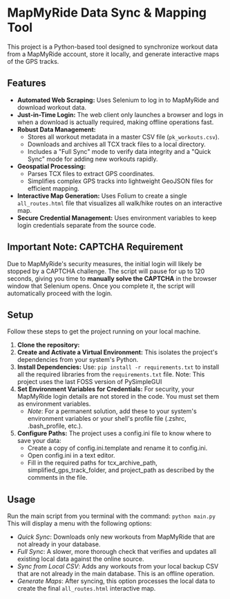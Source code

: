 # MapMyRide Data Sync & Mapping Tool

This project is a Python-based tool designed to synchronize workout data from a MapMyRide account, store it locally, and generate interactive maps of the GPS tracks.

## Features

- **Automated Web Scraping:** Uses Selenium to log in to MapMyRide and download workout data.
- **Just-in-Time Login:** The web client only launches a browser and logs in when a download is actually required, making offline operations fast.
- **Robust Data Management:**
    - Stores all workout metadata in a master CSV file (`pk_workouts.csv`).
    - Downloads and archives all TCX track files to a local directory.
    - Includes a "Full Sync" mode to verify data integrity and a "Quick Sync" mode for adding new workouts rapidly.
- **Geospatial Processing:**
    - Parses TCX files to extract GPS coordinates.
    - Simplifies complex GPS tracks into lightweight GeoJSON files for efficient mapping.
- **Interactive Map Generation:** Uses Folium to create a single `all_routes.html` file that visualizes all walk/hike routes on an interactive map.
- **Secure Credential Management:** Uses environment variables to keep login credentials separate from the source code.

## Important Note: CAPTCHA Requirement

Due to MapMyRide's security measures, the initial login will likely be stopped by a CAPTCHA challenge. The script will pause for up to 120 seconds, giving you time to **manually solve the CAPTCHA** in the browser window that Selenium opens. Once you complete it, the script will automatically proceed with the login.

## Setup

Follow these steps to get the project running on your local machine.

1. **Clone the repository:**
2. **Create and Activate a Virtual Environment:**
   This isolates the project's dependencies from your system's Python.
3. **Install Dependencies:**
   Use: `pip install -r requirements.txt`
   to install all the required libraries from the `requirements.txt` file.
   Note: This project uses the last FOSS version of PySimpleGUI
4. **Set Environment Variables for Credentials:** For security, your MapMyRide login details are not stored in the code. You must set them as environment variables.  
   - *Note*: For a permanent solution, add these to your system's environment variables or your shell's profile file (.zshrc, .bash_profile, etc.).
5. **Configure Paths:** The project uses a config.ini file to know where to save your data:
   - Create a copy of config.ini.template and rename it to config.ini.
   - Open config.ini in a text editor.
   - Fill in the required paths for tcx_archive_path, simplified_gps_track_folder, and project_path as described by the comments in the file.
       
## Usage
Run the main script from you terminal with the command: `python main.py`
This will display a menu with the following options:
- *Quick Sync*: Downloads only new workouts from MapMyRide that are not already in your database.
- *Full Sync*: A slower, more thorough check that verifies and updates all existing local data against the online source.
- *Sync from Local CSV*: Adds any workouts from your local backup CSV that are not already in the main database. This is an offline operation.
- *Generate Maps*: After syncing, this option processes the local data to create the final `all_routes.html` interactive map.